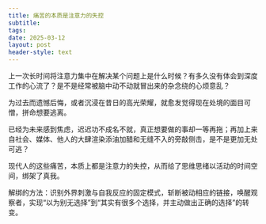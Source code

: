 ```yaml
---
title: 痛苦的本质是注意力的失控
subtitle: 
tags: 
date: 2025-03-12
layout: post
header-style: text
---
```



上一次长时间将注意力集中在解决某个问题上是什么时候？有多久没有体会到深度工作的心流了？是不是经常被脑中动不动就冒出来的杂念绕的心烦意乱？

为过去而遗憾后悔，或者沉浸在昔日的高光荣耀，就愈发觉得现在处境的面目可憎，拼命想要逃离。

已经为未来感到焦虑，迟迟功不成名不就，真正想要做的事却一等再拖；再加上来自社会、媒体、他人的大肆渲染添油加醋和无缝不入的旁敲侧击，是不是更加无处可逃？

现代人的这些痛苦，本质上都是注意力的失控，从而给了思维思绪以活动的时间空间，绑架了真我。

解绑的方法：识别外界刺激与自我反应的固定模式，斩断被动相应的链接，唤醒观察者，实现“以为别无选择”到“其实有很多个选择，并主动做出正确的选择”的转变。

